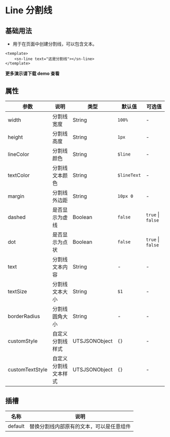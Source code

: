# Line 分割线
## 基础用法
- 用于在页面中创建分割线，可以包含文本。
```vue
<template>
	<sn-line text="这是分割线"></sn-line>
</template>
```
**更多演示请下载 demo 查看**
## 属性
| 参数            | 说明                 | 类型          | 默认值      | 可选值            |
| --------------- | -------------------- | ------------- | ----------- | ----------------- |
| width           | 分割线宽度           | String        | `100%`      | -                 |
| height          | 分割线高度           | String        | `1px`       | -                 |
| lineColor       | 分割线颜色           | String        | `$line`     | -                 |
| textColor       | 分割线文本颜色       | String        | `$lineText` | -                 |
| margin          | 分割线外边距         | String        | `10px 0`    | -                 |
| dashed          | 是否显示为虚线       | Boolean       | `false`     | `true` \| `false` |
| dot             | 是否显示为点状       | Boolean       | `false`     | `true` \| `false` |
| text            | 分割线文本内容       | String        | -           | -                 |
| textSize        | 分割线文本大小       | String        | `$1`        | -                 |
| borderRadius    | 分割线圆角大小       | String        | -           | -                 |
| customStyle     | 自定义分割线样式     | UTSJSONObject | `{}`        | -                 |
| customTextStyle | 自定义分割线文本样式 | UTSJSONObject | `{}`        | -                 |
## 插槽
| 名称    | 说明                                     |
| ------- | ---------------------------------------- |
| default | 替换分割线内部原有的文本，可以是任意组件 |



<DemoPhone name="sn-line" />